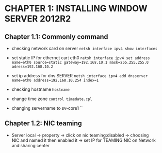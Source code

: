 # CHAPTER 1: INSTALLING WINDOW SERVER 2012R2

## Chapter 1.1: Commonly command

- checking network card on server
`netsh interface ipv4 show interfaces`

- set static IP for ethernet cart eth0
`netsh interface ipv4 set address name=eth0 source=static gateway=192.168.10.1 mask=255.255.255.0 adress=192.168.10.2`

- set ip address for dns SERVER
`netsh interface ipv4 add dnsserver name=eth0 address=192.168.10.254 index=1`

- checking hostname 
`hostname`

- change time zone
`control timedate.cpl `

- changing servername to sv-core1
``

## Chapter 1.2: NIC teaming

- Server local -> property -> click on nic teaming:disabled -> choosing NIC and named it then enabled it -> set IP for TEAMING NIC on Network and sharing center

